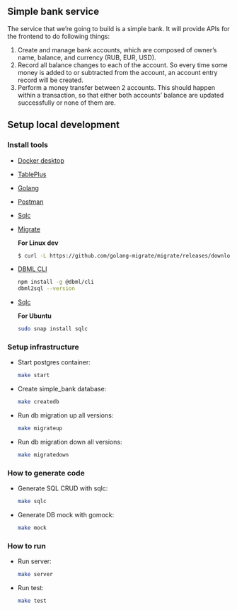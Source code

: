 ## Simple bank service

The service that we’re going to build is a simple bank. It will provide APIs for the frontend to do following things:

1. Create and manage bank accounts, which are composed of owner’s name, balance, and currency (RUB, EUR, USD).
2. Record all balance changes to each of the account. So every time some money is added to or subtracted from the account, an account entry record will be created.
3. Perform a money transfer between 2 accounts. This should happen within a transaction, so that either both accounts’ balance are updated successfully or none of them are.

## Setup local development

### Install tools

- [Docker desktop](https://www.docker.com/products/docker-desktop)
- [TablePlus](https://tableplus.com/)
- [Golang](https://golang.org/)
- [Postman](https://www.postman.com/)
- [Sqlc](https://docs.sqlc.dev/en/latest/overview/install.html)
- [Migrate](https://github.com/golang-migrate/migrate/tree/master/cmd/migrate)

    **For Linux dev**
    ```bash
    $ curl -L https://github.com/golang-migrate/migrate/releases/download/$version/migrate.$os-$arch.tar.gz | tar xvz
    ```

- [DBML CLI](https://www.dbml.org/cli/#installation)

    ```bash
    npm install -g @dbml/cli
    dbml2sql --version
    ```

- [Sqlc](https://github.com/kyleconroy/sqlc#installation)

    **For Ubuntu**
  
    ```bash
    sudo snap install sqlc
    ```

### Setup infrastructure

- Start postgres container:

    ```bash
    make start
    ```

- Create simple_bank database:

    ```bash
    make createdb
    ```

- Run db migration up all versions:

    ```bash
    make migrateup
    ```

- Run db migration down all versions:

    ```bash
    make migratedown
    ```

### How to generate code

- Generate SQL CRUD with sqlc:

    ```bash
    make sqlc
    ```

- Generate DB mock with gomock:

    ```bash
    make mock
    ```

### How to run

- Run server:

    ```bash
    make server
    ```

- Run test:

    ```bash
    make test
    ```
